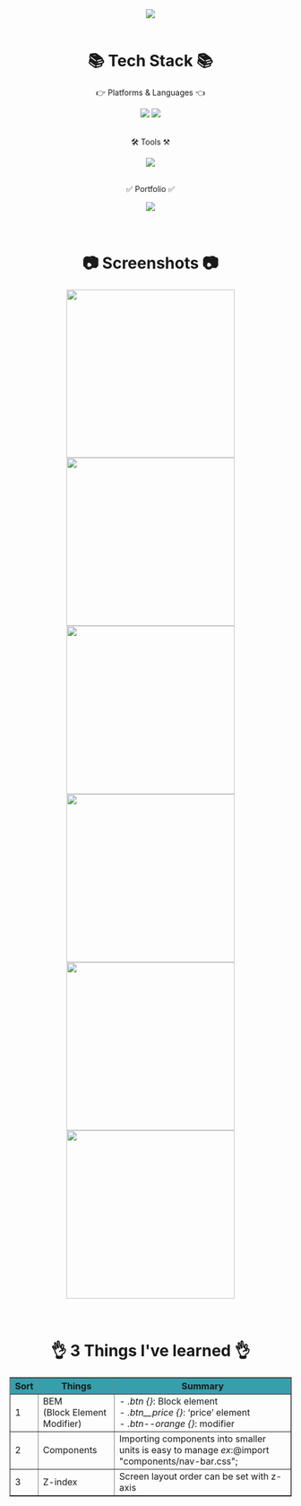 <div align=center>
    <img src="https://capsule-render.vercel.app/api?type=soft&color=auto&height=200&section=header&text=KakaoTalk-clone&fontSize=90" />
</div>
<br>

<div align=center>
    <h1>📚 Tech Stack 📚</h1>
    <p>👉 Platforms & Languages 👈</p>
</div>
<div align=center>
    <img src="https://img.shields.io/badge/HTML5-E34F26?style=flat&logo=html5&logoColor=white"/>
    <img src="https://img.shields.io/badge/CSS3-1572B6?style=flat&logo=CSS3&logoColor=white" />
</div>
<br>

<div align=center>
    <p>🛠 Tools ⚒</p>
</div>
<div align=center>
    <img src="https://img.shields.io/badge/VisualStudioCode-007ACC?style=flat&logo=VisualStudioCode&logoColor=white" />
</div>
<br>

<div align=center>
    <p>✅ Portfolio ✅</p>
</div>
<div align=center>
    <a href="https://onelife90.github.io/kokoa-clone/">
        <img src="https://img.shields.io/badge/Portfolio-E40046?style=flat&logo=readthedocs&logoColor=white" />
    </a>
</div>
<br>
<br>

<div align=center>
    <h1>📷 Screenshots 📷</h1>
</div>
<section>
    <div align=center>
        <img src="https://bit.ly/448UjDP" width="300" />
        <img src="https://bit.ly/44ZNIgr" width="300" />
        <img src="https://bit.ly/3YuOHmn" width="300" />
    </div>
    <div align=center>
        <img src="https://bit.ly/3Ov4cpL" width="300" />
        <img src="https://bit.ly/3KBKrvv" width="300" />
        <img src="https://bit.ly/3KAP5Kb" width="300" />
    </div>
</section>
<br>
<br>

<div align=center>
    <h1>👌 3 Things I've learned 👌</h1>
    <table border="1">
        <th bgcolor="#389EAC"> Sort </th>
        <th bgcolor="#389EAC"> Things </th>
        <th bgcolor="#389EAC"> Summary </th>
        <tr>
            <td>1</td> 
            <td>BEM<br>(Block Element Modifier)</td> 
            <td>
            <em>- .btn {}</em>: Block element<br>
            <em>- .btn__price {}</em>: ‘price’ element<br>
            <em>- .btn--orange {}</em>: modifier
            </td>
        </tr>
        <tr>
            <td>2</td>
            <td>Components</td>
            <td>Importing components into smaller units is easy to manage
                <em>ex</em>:@import "components/nav-bar.css";
            </td>
        </tr>
        <tr>
            <td>3</td>
            <td>Z-index</td>
            <td>Screen layout order can be set with z-axis</td>
        </tr>
</div>
